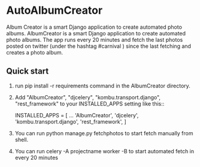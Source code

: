 # AutoAlbumCreator
Album Creator is a smart Django application to create automated photo albums.
AlbumCreator is a smart Django application to create automated photo albums. The app runs every 20 minutes and fetch the last photos posted on twitter (under the hashtag #carnival ) since the last fetching and creates a photo album. 

Quick start
-----------

1. run pip install -r requirements command in the AlbumCreator directory.


2. Add "AlbumCreator", "djcelery", "kombu.transport.django", "rest_framework" to your INSTALLED_APPS setting like this::

    INSTALLED_APPS = [
        ...
        'AlbumCreator',
    	  'djcelery',
    	  'kombu.transport.django',
    	  'rest_framework',
    ]

3. You can run python manage.py fetchphotos to start fetch manually from shell.

4. You can run celery -A projectname worker -B to start automated fetch in every 20 minutes
